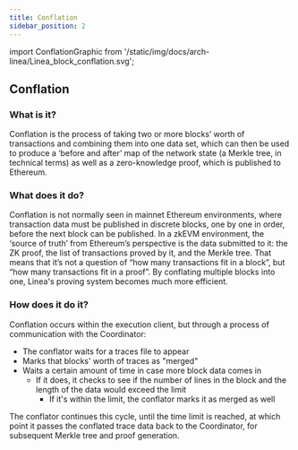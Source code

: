 ```yaml
---
title: Conflation
sidebar_position: 2
---
```

import ConflationGraphic from '/static/img/docs/arch-linea/Linea_block_conflation.svg';

## Conflation

<ConflationGraphic />

### What is it?

Conflation is the process of taking two or more blocks’ worth of transactions and combining them into one data set, which can then be used to produce a ‘before and after’ map of the network state (a Merkle tree, in technical terms) as well as a zero-knowledge proof, which is published to Ethereum.

### What does it do?

Conflation is not normally seen in mainnet Ethereum environments, where transaction data must be published in discrete blocks, one by one in order, before the next block can be published. In a zkEVM environment, the ‘source of truth’ from Ethereum’s perspective is the data submitted to it: the ZK proof, the list of transactions proved by it, and the Merkle tree. That means that it’s not a question of “how many transactions fit in a block”, but “how many transactions fit in a proof”. By conflating multiple blocks into one, Linea's proving system becomes much more efficient.

### How does it do it?

Conflation occurs within the execution client, but through a process of communication with the Coordinator:

- The conflator waits for a traces file to appear
- Marks that blocks' worth of traces as "merged"
- Waits a certain amount of time in case more block data comes in
  - If it does, it checks to see if the number of lines in the block and the length of the data would exceed the limit
    - If it's within the limit, the conflator marks it as merged as well

The conflator continues this cycle, until the time limit is reached, at which point it passes the conflated trace data back to the Coordinator, for subsequent Merkle tree and proof generation.

